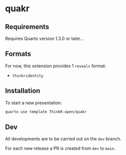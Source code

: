 # quakr

## Requirements

Requires Quarto version 1.3.0 or later...

## Formats

For now, this extension provides 1 `reveals` format:

- `thinkridentity`

## Installation

To start a new presentation:

```bash
quarto use template ThinkR-open/quakr
```
## Dev

All developments are to be carried out on the `dev` branch.

For each new release a PR is created from `dev` to `main`.
